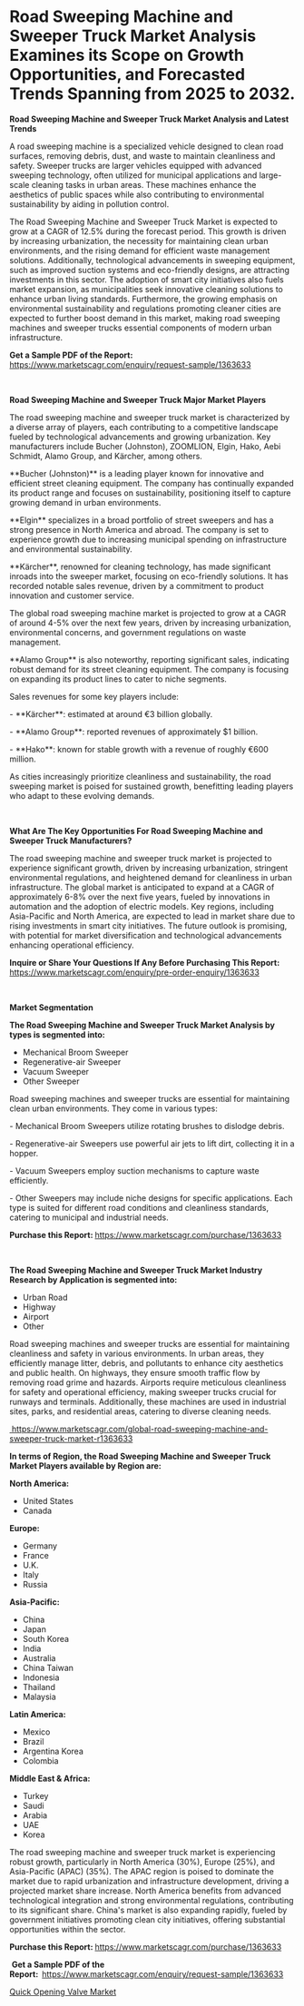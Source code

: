 <p><h1>Road Sweeping Machine and Sweeper Truck Market Analysis Examines its Scope on Growth Opportunities, and Forecasted Trends Spanning from 2025 to 2032.</h1></p><p><strong>Road Sweeping Machine and Sweeper Truck Market Analysis and Latest Trends</strong></p>
<p><p>A road sweeping machine is a specialized vehicle designed to clean road surfaces, removing debris, dust, and waste to maintain cleanliness and safety. Sweeper trucks are larger vehicles equipped with advanced sweeping technology, often utilized for municipal applications and large-scale cleaning tasks in urban areas. These machines enhance the aesthetics of public spaces while also contributing to environmental sustainability by aiding in pollution control.</p><p>The Road Sweeping Machine and Sweeper Truck Market is expected to grow at a CAGR of 12.5% during the forecast period. This growth is driven by increasing urbanization, the necessity for maintaining clean urban environments, and the rising demand for efficient waste management solutions. Additionally, technological advancements in sweeping equipment, such as improved suction systems and eco-friendly designs, are attracting investments in this sector. The adoption of smart city initiatives also fuels market expansion, as municipalities seek innovative cleaning solutions to enhance urban living standards. Furthermore, the growing emphasis on environmental sustainability and regulations promoting cleaner cities are expected to further boost demand in this market, making road sweeping machines and sweeper trucks essential components of modern urban infrastructure.</p></p>
<p><strong>Get a Sample PDF of the Report:&nbsp;</strong> <a href="https://www.marketscagr.com/enquiry/request-sample/1363633?utm_campaign=2890&utm_medium=2&utm_source=Github&utm_content=ia&utm_term=28022025&utm_id=road-sweeping-machine-and-sweeper-truck">https://www.marketscagr.com/enquiry/request-sample/1363633</a></p>
<p>&nbsp;</p>
<p><strong>Road Sweeping Machine and Sweeper Truck Major Market Players</strong></p>
<p><p>The road sweeping machine and sweeper truck market is characterized by a diverse array of players, each contributing to a competitive landscape fueled by technological advancements and growing urbanization. Key manufacturers include Bucher (Johnston), ZOOMLION, Elgin, Hako, Aebi Schmidt, Alamo Group, and Kärcher, among others. </p><p>**Bucher (Johnston)** is a leading player known for innovative and efficient street cleaning equipment. The company has continually expanded its product range and focuses on sustainability, positioning itself to capture growing demand in urban environments. </p><p>**Elgin** specializes in a broad portfolio of street sweepers and has a strong presence in North America and abroad. The company is set to experience growth due to increasing municipal spending on infrastructure and environmental sustainability.</p><p>**Kärcher**, renowned for cleaning technology, has made significant inroads into the sweeper market, focusing on eco-friendly solutions. It has recorded notable sales revenue, driven by a commitment to product innovation and customer service.</p><p>The global road sweeping machine market is projected to grow at a CAGR of around 4-5% over the next few years, driven by increasing urbanization, environmental concerns, and government regulations on waste management. </p><p>**Alamo Group** is also noteworthy, reporting significant sales, indicating robust demand for its street cleaning equipment. The company is focusing on expanding its product lines to cater to niche segments.</p><p>Sales revenues for some key players include:</p><p>- **Kärcher**: estimated at around €3 billion globally.</p><p>- **Alamo Group**: reported revenues of approximately $1 billion.</p><p>- **Hako**: known for stable growth with a revenue of roughly €600 million.</p><p>As cities increasingly prioritize cleanliness and sustainability, the road sweeping market is poised for sustained growth, benefitting leading players who adapt to these evolving demands.</p></p>
<p>&nbsp;</p>
<p><strong>What Are The Key Opportunities For Road Sweeping Machine and Sweeper Truck Manufacturers?</strong></p>
<p><p>The road sweeping machine and sweeper truck market is projected to experience significant growth, driven by increasing urbanization, stringent environmental regulations, and heightened demand for cleanliness in urban infrastructure. The global market is anticipated to expand at a CAGR of approximately 6-8% over the next five years, fueled by innovations in automation and the adoption of electric models. Key regions, including Asia-Pacific and North America, are expected to lead in market share due to rising investments in smart city initiatives. The future outlook is promising, with potential for market diversification and technological advancements enhancing operational efficiency.</p></p>
<p><strong>Inquire or Share Your Questions If Any Before Purchasing This Report:</strong> <a href="https://www.marketscagr.com/enquiry/pre-order-enquiry/1363633?utm_campaign=2890&utm_medium=2&utm_source=Github&utm_content=ia&utm_term=28022025&utm_id=road-sweeping-machine-and-sweeper-truck">https://www.marketscagr.com/enquiry/pre-order-enquiry/1363633</a></p>
<p>&nbsp;</p>
<p><strong>Market Segmentation</strong></p>
<p><strong>The Road Sweeping Machine and Sweeper Truck Market Analysis by types is segmented into:</strong></p>
<p><ul><li>Mechanical Broom Sweeper</li><li>Regenerative-air Sweeper</li><li>Vacuum Sweeper</li><li>Other Sweeper</li></ul></p>
<p><p>Road sweeping machines and sweeper trucks are essential for maintaining clean urban environments. They come in various types: </p><p>- Mechanical Broom Sweepers utilize rotating brushes to dislodge debris. </p><p>- Regenerative-air Sweepers use powerful air jets to lift dirt, collecting it in a hopper. </p><p>- Vacuum Sweepers employ suction mechanisms to capture waste efficiently. </p><p>- Other Sweepers may include niche designs for specific applications. Each type is suited for different road conditions and cleanliness standards, catering to municipal and industrial needs.</p></p>
<p><strong>Purchase this Report:&nbsp;</strong><a href="https://www.marketscagr.com/purchase/1363633?utm_campaign=2890&utm_medium=2&utm_source=Github&utm_content=ia&utm_term=28022025&utm_id=road-sweeping-machine-and-sweeper-truck">https://www.marketscagr.com/purchase/1363633</a></p>
<p>&nbsp;</p>
<p><strong>The Road Sweeping Machine and Sweeper Truck Market Industry Research by Application is segmented into:</strong></p>
<p><ul><li>Urban Road</li><li>Highway</li><li>Airport</li><li>Other</li></ul></p>
<p><p>Road sweeping machines and sweeper trucks are essential for maintaining cleanliness and safety in various environments. In urban areas, they efficiently manage litter, debris, and pollutants to enhance city aesthetics and public health. On highways, they ensure smooth traffic flow by removing road grime and hazards. Airports require meticulous cleanliness for safety and operational efficiency, making sweeper trucks crucial for runways and terminals. Additionally, these machines are used in industrial sites, parks, and residential areas, catering to diverse cleaning needs.</p></p>
<p><a href="https://www.marketscagr.com/global-road-sweeping-machine-and-sweeper-truck-market-r1363633?utm_campaign=2890&utm_medium=2&utm_source=Github&utm_content=ia&utm_term=28022025&utm_id=road-sweeping-machine-and-sweeper-truck">&nbsp;https://www.marketscagr.com/global-road-sweeping-machine-and-sweeper-truck-market-r1363633</a></p>
<p><strong>In terms of Region, the Road Sweeping Machine and Sweeper Truck Market Players available by Region are:</strong></p>
<p>
    <p> <strong> North America: </strong>
        <ul>
            <li>United States</li>
            <li>Canada</li>
        </ul>
        </p> 
    <p> <strong> Europe: </strong>
        <ul>
            <li>Germany</li>
            <li>France</li>
            <li>U.K.</li>
            <li>Italy</li>
            <li>Russia</li>
        </ul>
        </p> 
    <p> <strong> Asia-Pacific: </strong>
        <ul>
            <li>China</li>
            <li>Japan</li>
            <li>South Korea</li>
            <li>India</li>
            <li>Australia</li>
            <li>China Taiwan</li>
            <li>Indonesia</li>
            <li>Thailand</li>
            <li>Malaysia</li>
        </ul>
        </p> 
    <p> <strong> Latin America: </strong>
        <ul>
            <li>Mexico</li>
            <li>Brazil</li>
            <li>Argentina Korea</li>
            <li>Colombia</li>
        </ul>
        </p> 
    <p> <strong> Middle East & Africa: </strong>
        <ul>
            <li>Turkey</li>
            <li>Saudi</li>
            <li>Arabia</li>
            <li>UAE</li>
            <li>Korea</li>
        </ul>
    </p>
    </p>
<p><p>The road sweeping machine and sweeper truck market is experiencing robust growth, particularly in North America (30%), Europe (25%), and Asia-Pacific (APAC) (35%). The APAC region is poised to dominate the market due to rapid urbanization and infrastructure development, driving a projected market share increase. North America benefits from advanced technological integration and strong environmental regulations, contributing to its significant share. China's market is also expanding rapidly, fueled by government initiatives promoting clean city initiatives, offering substantial opportunities within the sector.</p></p>
<p><strong>Purchase this Report: </strong><a href="https://www.marketscagr.com/purchase/1363633?utm_campaign=2890&utm_medium=2&utm_source=Github&utm_content=ia&utm_term=28022025&utm_id=road-sweeping-machine-and-sweeper-truck">https://www.marketscagr.com/purchase/1363633</a></p>
<p>&nbsp;<strong>Get a Sample PDF of the Report:&nbsp;&nbsp;</strong><a href="https://www.marketscagr.com/enquiry/request-sample/1363633?utm_campaign=2890&utm_medium=2&utm_source=Github&utm_content=ia&utm_term=28022025&utm_id=road-sweeping-machine-and-sweeper-truck">https://www.marketscagr.com/enquiry/request-sample/1363633</a></p>
<p><strong></strong></p>
<p><p><a href="https://github.com/iceknahomi/Market-Research-Report-List-1/blob/main/quick-opening-valve-market.md?utm_campaign=2890&utm_medium=2&utm_source=Github&utm_content=ia&utm_term=28022025&utm_id=road-sweeping-machine-and-sweeper-truck">Quick Opening Valve Market</a></p></p>